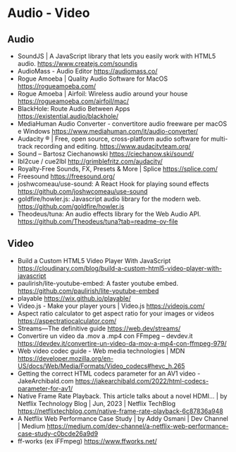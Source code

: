 # Audio - Video

## Audio
* SoundJS | A JavaScript library that lets you easily work with HTML5 audio. <https://www.createjs.com/soundjs>
* AudioMass - Audio Editor <https://audiomass.co/>
* Rogue Amoeba | Quality Audio Software for MacOS <https://rogueamoeba.com/>
* Rogue Amoeba | Airfoil: Wireless audio around your house <https://rogueamoeba.com/airfoil/mac/>
* BlackHole: Route Audio Between Apps <https://existential.audio/blackhole/>
* MediaHuman Audio Converter - convertitore audio freeware per macOS e Windows <https://www.mediahuman.com/it/audio-converter/>
* Audacity ® | Free, open source, cross-platform audio software for multi-track recording and editing. <https://www.audacityteam.org/>
* Sound – Bartosz Ciechanowski <https://ciechanow.ski/sound/>
* lbl2cue / cue2lbl <http://grimblefritz.com/audacity/>
* Royalty-Free Sounds, FX, Presets & More | Splice <https://splice.com/>
* Freesound <https://freesound.org/>
* joshwcomeau/use-sound: A React Hook for playing sound effects <https://github.com/joshwcomeau/use-sound>
* goldfire/howler.js: Javascript audio library for the modern web. <https://github.com/goldfire/howler.js>
* Theodeus/tuna: An audio effects library for the Web Audio API. <https://github.com/Theodeus/tuna?tab=readme-ov-file>

## Video
* Build a Custom HTML5 Video Player With JavaScript <https://cloudinary.com/blog/build-a-custom-html5-video-player-with-javascript>
* paulirish/lite-youtube-embed: A faster youtube embed. <https://github.com/paulirish/lite-youtube-embed>
* playable <https://wix.github.io/playable/>
* Video.js - Make your player yours | Video.js <https://videojs.com/>
* Aspect ratio calculator to get aspect ratio for your images or videos <https://aspectratiocalculator.com/>
* Streams—The definitive guide <https://web.dev/streams/>
* Convertire un video da .mov a .mp4 con FFmpeg – devdev.it <https://devdev.it/convertire-un-video-da-mov-a-mp4-con-ffmpeg-979/>
* Web video codec guide - Web media technologies | MDN <https://developer.mozilla.org/en-US/docs/Web/Media/Formats/Video_codecs#hevc_h.265>
* Getting the correct HTML codecs parameter for an AV1 video - JakeArchibald.com <https://jakearchibald.com/2022/html-codecs-parameter-for-av1/>
* Native Frame Rate Playback. This article talks about a novel HDMI… | by Netflix Technology Blog | Jun, 2023 | Netflix TechBlog <https://netflixtechblog.com/native-frame-rate-playback-6c87836a948>
* A Netflix Web Performance Case Study | by Addy Osmani | Dev Channel | Medium <https://medium.com/dev-channel/a-netflix-web-performance-case-study-c0bcde26a9d9>
* ff-works (ex iFFmpeg) <https://www.ffworks.net/>
